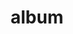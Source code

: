 ---
layout: album
resource: facebook
title: "album"
description: "masonry"
active: gallery
header-img: "img/gallery-bg.jpg"
album-title: "my 9th album"
images:
  - image_path: HQT/quan dai (9)/901951868644071_457252049_901952181977373_2781592250460566279_n.jpg
  - image_path: HQT/quan dai (9)/901951868644071_457380876_903311141841477_1102266731316099332_n.jpg
  - image_path: HQT/quan dai (9)/901951868644071_457434441_903311115174813_3218453729356864489_n.jpg
  - image_path: HQT/quan dai (9)/901951868644071_457514018_901952218644036_6583541148578875849_n.jpg
  - image_path: HQT/quan dai (9)/901951868644072_457469407_903237648515493_224732149486896074_n.jpg
  - image_path: HQT/quan dai (9)/901951868644072_457733942_903237801848811_1233108277859528728_n.jpg
  - image_path: HQT/quan dai (9)/901951868644072_459106092_910109594494965_1674649445813263158_n.jpg
  - image_path: HQT/quan dai (9)/903354151837176_457809754_903354331837158_3287234197569680246_n.jpg
  - image_path: HQT/quan dai (9)/903354165170508_457381139_903354341837157_1597021080350883581_n.jpg
  - image_path: HQT/quan dai (9)/903354205170504_457432610_903354381837153_5610482059056191066_n.jpg
---